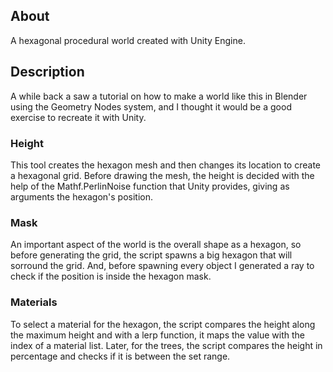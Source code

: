 ## About
A hexagonal procedural world created with Unity Engine.

## Description
A while back a saw a tutorial on how to make a world like this in Blender using the Geometry Nodes system, and I thought it would be a good exercise to recreate it with Unity.

### Height
This tool creates the hexagon mesh and then changes its location to create a hexagonal grid. Before drawing the mesh, the height is decided with the help of the Mathf.PerlinNoise function that Unity provides, giving as arguments the hexagon's position.

### Mask
An important aspect of the world is the overall shape as a hexagon, so before generating the grid, the script spawns a big hexagon that will sorround the grid. And, before spawning every object I generated a ray to check if the position is inside the hexagon mask.

### Materials
To select a material for the hexagon, the script compares the height along the maximum height and with a lerp function, it maps the value with the index of a material list. Later, for the trees, the script compares the height in percentage and checks if it is between the set range.